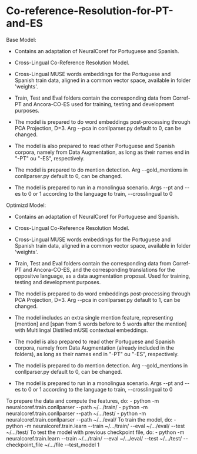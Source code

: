 # Co-reference-Resolution-for-PT-and-ES

Base Model:
  - Contains an adaptation of NeuralCoref for Portuguese and Spanish.
  - Cross-Lingual Co-Reference Resolution Model.
  - Cross-Lingual MUSE words embeddings for the Portuguese and Spanish train data, aligned in a common vector space, available in folder 'weights'.
  - Train, Test and Eval folders contain the corresponding data from Corref-PT and Ancora-CO-ES used for training, testing and development purposes.
  
  - The model is prepared to do word embeddings post-processing through PCA Projection, D=3. Arg --pca in conllparser.py default to 0, can be changed.
  - The model is also prepared to read other Portuguese and Spanish corpora, namely from Data Augmentation, as long as their names end in "-PT" ou "-ES", respectively.
  - The model is prepared to do mention detection. Arg --gold_mentions in conllparser.py default to 0, can be changed.
  - The model is prepared to run in a monolingua scenario. Args --pt and --es to 0 or 1 according to the language to train, --crosslingual to 0 
  
Optimizd Model:
  - Contains an adaptation of NeuralCoref for Portuguese and Spanish.
  - Cross-Lingual Co-Reference Resolution Model.
  - Cross-Lingual MUSE words embeddings for the Portuguese and Spanish train data, aligned in a common vector space, available in folder 'weights'.
  - Train, Test and Eval folders contain the corresponding data from Corref-PT and Ancora-CO-ES, and the corresponding translations for the oppositve language, as a data          augmentation proposal. Used for training, testing and development purposes.
  
  - The model is prepared to do word embeddings post-processing through PCA Projection, D=3. Arg --pca in conllparser.py default to 1, can be changed.
  - The model includes an extra single mention feature, representing [mention] and [span from 5 words before to 5 words after the mention] with Multilingal Distilled mUSE contextual embeddings.
  - The model is also prepared to read other Portuguese and Spanish corpora, namely from Data Augmentation (already included in the folders), as long as their names end in "-PT" ou "-ES", respectively.
  - The model is prepared to do mention detection. Arg --gold_mentions in conllparser.py default to 0, can be changed.
  - The model is prepared to run in a monolingua scenario. Args --pt and --es to 0 or 1 according to the language to train, --crosslingual to 0 
  
  To prepare the data and compute the features, do:
    - python -m neuralcoref.train.conllparser --path ~/.../train/
    - python -m neuralcoref.train.conllparser --path ~/.../test/
    - python -m neuralcoref.train.conllparser --path ~/.../eval/
  To train the model, do:
    - python -m neuralcoref.train.learn --train ~/.../train/ --eval ~/.../eval/ --test ~/.../test/
  To test the model with previous checkpoint file, do:
    - python -m neuralcoref.train.learn --train ~/.../train/ --eval ~/.../eval/ --test ~/.../test/ --checkpoint_file ~/.../file --test_model 1
  
  

